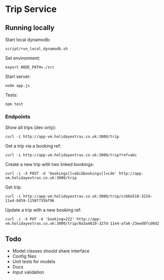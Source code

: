 # Trip Service

## Running locally

Start local dynamodb:

````
script/run_local_dynamodb.sh
````

Set environment:

````
export NODE_PATH=./src
````

Start server:

````
node app.js
````

Tests:

````
npm test
````

### Endpoints

Show all trips (dev only):

````
curl -i http://app-vm.holidayextras.co.uk:3000/trip
````

Get a trip via a booking ref:

````
curl -i http://app-vm.holidayextras.co.uk:3000/trip?ref=abc
````

Create a new trip with two linked bookings:

````
curl -i -X POST -d 'bookings[]=abc&bookings[]=cde' http://app-vm.holidayextras.co.uk:3000/trip
```` 

Get trip:

````
curl -i http://app-vm.holidayextras.co.uk:3000/trip/cc66e510-322d-11e4-8459-1150f735bf96
````

Update a trip with a new booking ref:

````
curl -i -X PUT -d 'booking=222' http://app-vm.holidayextras.co.uk:3000/trip/0a3a4810-327d-11e4-afa6-23eed8fcd0d2
````

## Todo

* Model classes should share interface
* Config files
* Unit tests for models
* Docs
* Input validation
